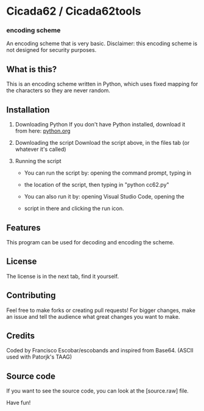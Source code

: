 # Cicada62 / Cicada62tools
### encoding scheme
An encoding scheme that is very basic.
Disclaimer: this encoding scheme is not designed for security purposes.

## What is this?
This is an encoding scheme written in Python, which uses fixed mapping for the characters
so they are never random.

## Installation
1. Downloading Python
     If you don't have Python installed, download it from here: [python.org](https://www.python.org/downloads/)

2. Downloading the script
     Download the script above, in the files tab (or whatever it's called)

3. Running the script
     * You can run the script by: opening the command prompt, typing in
     * the location of the script, then typing in "python cc62.py"
  
     * You can also run it by: opening Visual Studio Code, opening the
     * script in there and clicking the run icon.

## Features
This program can be used for decoding and encoding the scheme.

## License
The license is in the next tab, find it yourself.

## Contributing
Feel free to make forks or creating pull requests! For bigger changes, make an issue
and tell the audience what great changes you want to make.

## Credits
Coded by Francisco Escobar/escobands and inspired from Base64. (ASCII used with Patorjk's TAAG)

## Source code
If you want to see the source code, you can look at the [source.raw] file.

Have fun!
